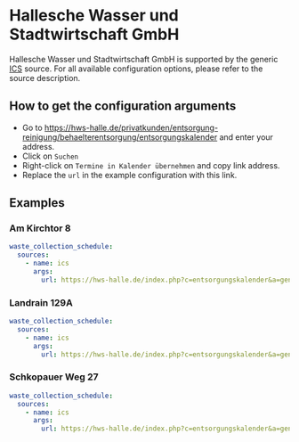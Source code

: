 # Hallesche Wasser und Stadtwirtschaft GmbH

Hallesche Wasser und Stadtwirtschaft GmbH is supported by the generic [ICS](/doc/source/ics.md) source. For all available configuration options, please refer to the source description.


## How to get the configuration arguments

- Go to <https://hws-halle.de/privatkunden/entsorgung-reinigung/behaelterentsorgung/entsorgungskalender> and enter your address.
- Click on `Suchen`
- Right-click on `Termine in Kalender übernehmen` and copy link address.
- Replace the `url` in the example configuration with this link.

## Examples

### Am Kirchtor 8

```yaml
waste_collection_schedule:
  sources:
    - name: ics
      args:
        url: https://hws-halle.de/index.php?c=entsorgungskalender&a=generateIcs&str=Am%20Kirchtor&nr=8&kunde1=LEO%201221_H&kunde2=&backend_call=1&year={%Y}
```
### Landrain 129A

```yaml
waste_collection_schedule:
  sources:
    - name: ics
      args:
        url: https://hws-halle.de/index.php?c=entsorgungskalender&a=generateIcs&str=Landrain&nr=129A&kunde1=LEO%2017314_H&kunde2=&backend_call=1&year={%Y}
```
### Schkopauer Weg 27

```yaml
waste_collection_schedule:
  sources:
    - name: ics
      args:
        url: https://hws-halle.de/index.php?c=entsorgungskalender&a=generateIcs&str=Schkopauer%20Weg&nr=27&kunde1=LEO%2025674_H&kunde2=&backend_call=1&year={%Y}
```
